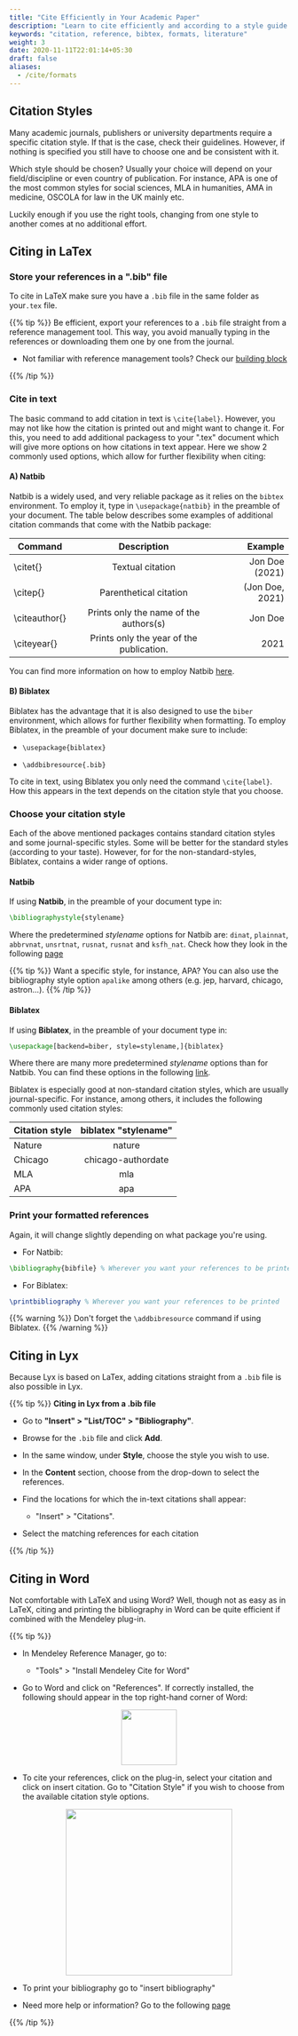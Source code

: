 ```yaml
---
title: "Cite Efficiently in Your Academic Paper"
description: "Learn to cite efficiently and according to a style guide and different formats."
keywords: "citation, reference, bibtex, formats, literature"
weight: 3
date: 2020-11-11T22:01:14+05:30
draft: false
aliases:
  - /cite/formats
---
```


## Citation Styles

Many academic journals, publishers or university departments require a specific citation style. If that is the case, check their guidelines. However, if nothing is specified you still have to choose one and be consistent with it.

Which style should be chosen? Usually your choice will depend on your field/discipline or even country of publication. For instance, APA is one of the most common styles for social sciences, MLA in humanities, AMA in medicine, OSCOLA for law in the UK mainly etc.

Luckily enough if you use the right tools, changing from one style to another comes at no additional effort.

## Citing in LaTex

### Store your references in a ".bib" file

To cite in LaTeX make sure you have a `.bib` file in the same folder as your`.tex` file.

{{% tip %}}
Be efficient, export your references to a `.bib` file straight from a reference management tool. This way, you avoid manually typing in the references or downloading them one by one from the journal.

- Not familiar with reference management tools? Check our [building block](https://tilburgsciencehub.com/topics/research-skills/writing/citations/reference-list/)

{{% /tip %}}

### Cite in text

The basic command to add citation in text is `\cite{label}`. However, you may not like how the citation is printed out and might want to change it. For this, you need to add additional packagess to your ".tex" document which will give more options on how citations in text appear. Here we show 2 commonly used options, which allow for further flexibility when citing:

#### A) Natbib

Natbib is a widely used, and very reliable package as it relies on the `bibtex` environment. To employ it, type in `\usepackage{natbib}` in the preamble of your document. The table below describes some examples of additional citation commands that come with the Natbib package:

<center>

| Command       |               Description                |         Example |
| ------------- | :--------------------------------------: | --------------: |
| \citet{}      |             Textual citation             |  Jon Doe (2021) |
| \citep{}      |          Parenthetical citation          | (Jon Doe, 2021) |
| \citeauthor{} |  Prints only the name of the authors(s)  |         Jon Doe |
| \citeyear{}   | Prints only the year of the publication. |            2021 |

</center>

You can find more information on how to employ Natbib [here](https://gking.harvard.edu/files/natnotes2.pdf).

#### B) Biblatex

Biblatex has the advantage that it is also designed to use the `biber` environment, which allows for further flexibility when formatting. To employ Biblatex, in the preamble of your document make sure to include:

- `\usepackage{biblatex}`

- `\addbibresource{.bib}`

To cite in text, using Biblatex you only need the command `\cite{label}`. How this appears in the text depends on the citation style that you choose.

### Choose your citation style

Each of the above mentioned packages contains standard citation styles and some journal-specific styles. Some will be better for the standard styles (according to your taste). However, for for the non-standard-styles, Biblatex, contains a wider range of options.

#### Natbib

If using **Natbib**, in the preamble of your document type in:

```LaTex
\bibliographystyle{stylename}
```

Where the predetermined _stylename_ options for Natbib are: `dinat`, `plainnat`, `abbrvnat`, `unsrtnat`, `rusnat`, `rusnat` and `ksfh_nat`. Check how they look in the following [page](https://es.overleaf.com/learn/latex/Natbib_bibliography_styles)

{{% tip %}}
Want a specific style, for instance, APA? You can also use the bibliography style option `apalike` among others (e.g. jep, harvard, chicago, astron...).
{{% /tip %}}

#### Biblatex

If using **Biblatex**, in the preamble of your document type in:

```LaTex
\usepackage[backend=biber, style=stylename,]{biblatex}
```

Where there are many more predetermined _stylename_ options than for Natbib. You can find these options in the following [link](https://es.overleaf.com/learn/latex/Biblatex_citation_styles).

Biblatex is especially good at non-standard citation styles, which are usually journal-specific. For instance, among others, it includes the following commonly used citation styles:

| Citation style | biblatex "stylename" |
| -------------- | :------------------: |
| Nature         |        nature        |
| Chicago        |  chicago-authordate  |
| MLA            |         mla          |
| APA            |         apa          |

### Print your formatted references

Again, it will change slightly depending on what package you're using.

- For Natbib:

```LaTex
\bibliography{bibfile} % Wherever you want your references to be printed
```

- For Biblatex:

```LaTex
\printbibliography % Wherever you want your references to be printed
```

{{% warning %}}
Don't forget the `\addbibresource` command if using Biblatex.
{{% /warning %}}

## Citing in Lyx

Because Lyx is based on LaTex, adding citations straight from a `.bib` file is also possible in Lyx.

{{% tip %}}
**Citing in Lyx from a .bib file**

- Go to **"Insert" > "List/TOC" > "Bibliography"**.

- Browse for the `.bib` file and click **Add**.

- In the same window, under **Style**, choose the style you wish to use.

- In the **Content** section, choose from the drop-down to select the references.

- Find the locations for which the in-text citations shall appear:

  - "Insert" > "Citations".

- Select the matching references for each citation

{{% /tip %}}

## Citing in Word

Not comfortable with LaTeX and using Word? Well, though not as easy as in LaTeX, citing and printing the bibliography in Word can be quite efficient if combined with the Mendeley plug-in.

{{% tip %}}

- In Mendeley Reference Manager, go to:

  - "Tools" > "Install Mendeley Cite for Word"

- Go to Word and click on "References". If correctly installed, the following should appear in the top right-hand corner of Word:
<p align = "center">
<img src = "../images/mendeley_cite.PNG" width="100">
</p>

- To cite your references, click on the plug-in, select your citation and click on insert citation. Go to "Citation Style" if you wish to choose from the available citation style options.

<p align = "center">
<img src = "../images/bib_word.png " width="300">
</p>

- To print your bibliography go to "insert bibliography"

- Need more help or information? Go to the following [page](https://www.mendeley.com/guides/using-citation-editor)

{{% /tip %}}
